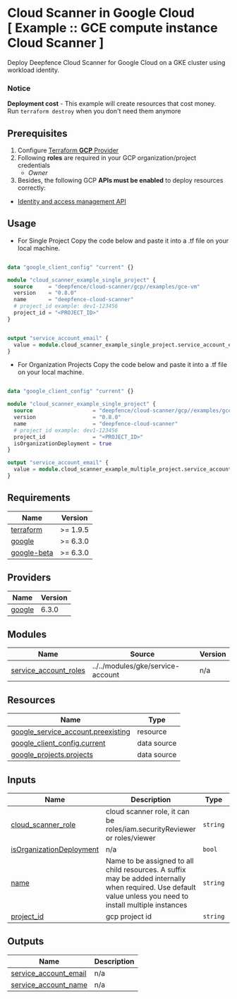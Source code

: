 # Cloud Scanner in Google Cloud<br/>[ Example :: GCE compute instance Cloud Scanner ] 

Deploy Deepfence Cloud Scanner for Google Cloud on a GKE cluster using workload identity.<br/>

### Notice
**Deployment cost** - This example will create resources that cost money.<br/>Run `terraform destroy` when you don't need them anymore

## Prerequisites

1. Configure [Terraform **GCP** Provider](https://registry.terraform.io/providers/hashicorp/google/latest/docs)
2. Following **roles** are required in your GCP organization/project credentials
   * _Owner_
3. Besides, the following GCP **APIs must be enabled** to deploy resources correctly:

* [Identity and access management API](https://console.cloud.google.com/marketplace/product/google/iam.googleapis.com)

## Usage
- For Single Project
Copy the code below and paste it into a .tf file on your local machine.

```terraform

data "google_client_config" "current" {}

module "cloud_scanner_example_single_project" {
  source     = "deepfence/cloud-scanner/gcp//examples/gce-vm"
  version    = "0.8.0"
  name       = "deepfence-cloud-scanner"
  # project_id example: dev1-123456
  project_id = "<PROJECT_ID>"
}


output "service_account_email" {
  value = module.cloud_scanner_example_single_project.service_account_email
}
```

- For Organization Projects 
Copy the code below and paste it into a .tf file on your local machine.

```terraform

data "google_client_config" "current" {}

module "cloud_scanner_example_single_project" {
  source                   = "deepfence/cloud-scanner/gcp//examples/gce-vm"
  version                  = "0.8.0"
  name                     = "deepfence-cloud-scanner"
  # project_id example: dev1-123456
  project_id               = "<PROJECT_ID>"
  isOrganizationDeployment = true
}

output "service_account_email" {
  value = module.cloud_scanner_example_multiple_project.service_account_email
}

```

<!-- BEGIN_TF_DOCS -->
## Requirements

| Name | Version |
|------|---------|
| <a name="requirement_terraform"></a> [terraform](#requirement\_terraform) | >= 1.9.5 |
| <a name="requirement_google"></a> [google](#requirement\_google) | >= 6.3.0 |
| <a name="requirement_google-beta"></a> [google-beta](#requirement\_google-beta) | >= 6.3.0 |

## Providers

| Name | Version |
|------|---------|
| <a name="provider_google"></a> [google](#provider\_google) | 6.3.0 |

## Modules

| Name | Source | Version |
|------|--------|---------|
| <a name="module_service_account_roles"></a> [service\_account\_roles](#module\_service\_account\_roles) | ../../modules/gke/service-account | n/a |

## Resources

| Name | Type |
|------|------|
| [google_service_account.preexisting](https://registry.terraform.io/providers/hashicorp/google/latest/docs/resources/service_account) | resource |
| [google_client_config.current](https://registry.terraform.io/providers/hashicorp/google/latest/docs/data-sources/client_config) | data source |
| [google_projects.projects](https://registry.terraform.io/providers/hashicorp/google/latest/docs/data-sources/projects) | data source |

## Inputs

| Name | Description | Type | Default | Required |
|------|-------------|------|---------|:--------:|
| <a name="input_cloud_scanner_role"></a> [cloud\_scanner\_role](#input\_cloud\_scanner\_role) | cloud scanner role, it can be roles/iam.securityReviewer or roles/viewer | `string` | `"roles/iam.securityReviewer"` | no |
| <a name="input_isOrganizationDeployment"></a> [isOrganizationDeployment](#input\_isOrganizationDeployment) | n/a | `bool` | `false` | no |
| <a name="input_name"></a> [name](#input\_name) | Name to be assigned to all child resources. A suffix may be added internally when required. Use default value unless you need to install multiple instances | `string` | `"deepfence-cloud-scanner"` | no |
| <a name="input_project_id"></a> [project\_id](#input\_project\_id) | gcp project id | `string` | n/a | yes |

## Outputs

| Name | Description |
|------|-------------|
| <a name="output_service_account_email"></a> [service\_account\_email](#output\_service\_account\_email) | n/a |
| <a name="output_service_account_name"></a> [service\_account\_name](#output\_service\_account\_name) | n/a |
<!-- END_TF_DOCS -->